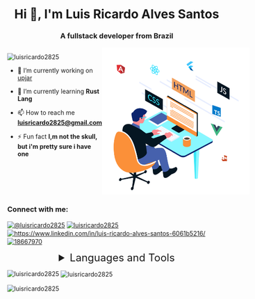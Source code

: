 <div>
<h1 align="center">Hi 👋, I'm Luis Ricardo Alves Santos</h1>
<h3 align="center">A fullstack developer from Brazil</h3>

<div style="display:flex;flex-direction:row;justify-content:space-between"> 
<div>
    <p align="left"> <img src="https://komarev.com/ghpvc/?username=luisricardo2825&label=Profile%20views&color=0e75b6&style=flat" alt="luisricardo2825" /> </p>

- 🔭 I’m currently working on [upjar](https://github.com/Luisricardo2825/upjar)

- 🌱 I’m currently learning **Rust Lang**

- 📫 How to reach me **luisricardo2825@gmail.com**

- ⚡ Fun fact **I,m not the skull, but i'm pretty sure i have one**
</p>
</div>
<img src="https://raw.githubusercontent.com/Luisricardo2825/Luisricardo2825/main/images/dev.gif" alt="dev" width="340" height="340"/>
</div>
<h3 align="left">Connect with me:</h3>

<p align="left">
<a href="https://codepen.io/@luisricardo2825" target="blank"><img align="center" src="https://raw.githubusercontent.com/rahuldkjain/github-profile-readme-generator/master/src/images/icons/Social/codepen.svg" alt="@luisricardo2825" height="30" width="40" /></a>
<a href="https://dev.to/luisricardo2825" target="blank"><img align="center" src="https://raw.githubusercontent.com/rahuldkjain/github-profile-readme-generator/master/src/images/icons/Social/devto.svg" alt="luisricardo2825" height="30" width="40" /></a>
<a href="https://linkedin.com/in/https://www.linkedin.com/in/luis-ricardo-alves-santos-6061b5216/" target="blank"><img align="center" src="https://raw.githubusercontent.com/rahuldkjain/github-profile-readme-generator/master/src/images/icons/Social/linked-in-alt.svg" alt="https://www.linkedin.com/in/luis-ricardo-alves-santos-6061b5216/" height="30" width="40" /></a>
<a href="https://stackoverflow.com/users/18667970" target="blank"><img align="center" src="https://raw.githubusercontent.com/rahuldkjain/github-profile-readme-generator/master/src/images/icons/Social/stack-overflow.svg" alt="18667970" height="30" width="40" /></a>
</p>

<div style="display: flex; flex-direction: column;justify-content: center; align-items: center;">
    <details>
        <summary style="font-size: x-large;">Languages and Tools</summary>
        <p align="center" style="max-width: 20%;" >
            <a href="https://www.w3schools.com/css/" target="_blank" rel="noreferrer"> <img src="https://raw.githubusercontent.com/devicons/devicon/master/icons/css3/css3-original-wordmark.svg" alt="css3" width="40" height="40"/> </a> 
            <a href="https://www.docker.com/" target="_blank" rel="noreferrer"> <img src="https://raw.githubusercontent.com/devicons/devicon/master/icons/docker/docker-original-wordmark.svg" alt="docker" width="40" height="40"/> </a> 
            <a href="https://expressjs.com" target="_blank" rel="noreferrer"> <img src="https://raw.githubusercontent.com/devicons/devicon/master/icons/express/express-original-wordmark.svg" alt="express" width="40" height="40"/> </a> 
            <a href="https://www.w3.org/html/" target="_blank" rel="noreferrer"> <img src="https://raw.githubusercontent.com/devicons/devicon/master/icons/html5/html5-original-wordmark.svg" alt="html5" width="40" height="40"/> </a> 
            <a href="https://www.java.com" target="_blank" rel="noreferrer"> <img src="https://raw.githubusercontent.com/devicons/devicon/master/icons/java/java-original.svg" alt="java" width="40" height="40"/> </a> 
            <a href="https://developer.mozilla.org/en-US/docs/Web/JavaScript" target="_blank" rel="noreferrer"> <img src="https://raw.githubusercontent.com/devicons/devicon/master/icons/javascript/javascript-original.svg" alt="javascript" width="40" height="40"/> </a> 
            <a href="https://kotlinlang.org" target="_blank" rel="noreferrer"> <img src="https://www.vectorlogo.zone/logos/kotlinlang/kotlinlang-icon.svg" alt="kotlin" width="40" height="40"/> </a> 
            <a href="https://www.microsoft.com/en-us/sql-server" target="_blank" rel="noreferrer"> <img src="https://www.svgrepo.com/show/303229/microsoft-sql-server-logo.svg" alt="mssql" width="40" height="40"/> </a> 
            <a href="https://www.mysql.com/" target="_blank" rel="noreferrer"> <img src="https://raw.githubusercontent.com/devicons/devicon/master/icons/mysql/mysql-original-wordmark.svg" alt="mysql" width="40" height="40"/> </a> 
            <a href="https://nextjs.org/" target="_blank" rel="noreferrer"> <img src="https://cdn.worldvectorlogo.com/logos/nextjs-2.svg" alt="nextjs" width="40" height="40"/> </a> 
            <a href="https://nodejs.org" target="_blank" rel="noreferrer"> <img src="https://raw.githubusercontent.com/devicons/devicon/master/icons/nodejs/nodejs-original-wordmark.svg" alt="nodejs" width="40" height="40"/> </a> 
            <a href="https://www.oracle.com/" target="_blank" rel="noreferrer"> <img src="https://raw.githubusercontent.com/devicons/devicon/master/icons/oracle/oracle-original.svg" alt="oracle" width="40" height="40"/> </a> 
            <a href="https://www.postgresql.org" target="_blank" rel="noreferrer"> <img src="https://raw.githubusercontent.com/devicons/devicon/master/icons/postgresql/postgresql-original-wordmark.svg" alt="postgresql" width="40" height="40"/> </a> 
            <a href="https://reactjs.org/" target="_blank" rel="noreferrer"> <img src="https://raw.githubusercontent.com/devicons/devicon/master/icons/react/react-original-wordmark.svg" alt="react" width="40" height="40"/> </a> 
            <a href="https://reactnative.dev/" target="_blank" rel="noreferrer"> <img src="https://reactnative.dev/img/header_logo.svg" alt="reactnative" width="40" height="40"/> </a> 
            <a href="https://www.rust-lang.org" target="_blank" rel="noreferrer"> <img src="https://raw.githubusercontent.com/devicons/devicon/master/icons/rust/rust-plain.svg" alt="rust" width="40" height="40"/> </a> 
            <a href="https://www.typescriptlang.org/" target="_blank" rel="noreferrer"> <img src="https://raw.githubusercontent.com/devicons/devicon/master/icons/typescript/typescript-original.svg" alt="typescript" width="40" height="40"/> </a> 
       </p>      
    </details>
</div>
<p><img align="left" src="https://github-readme-stats.vercel.app/api/top-langs?username=luisricardo2825&show_icons=true&locale=en&layout=compact" alt="luisricardo2825" /></p>

<p>&nbsp;<img align="center" src="https://github-readme-stats.vercel.app/api?username=luisricardo2825&show_icons=true&locale=en" alt="luisricardo2825" /></p>

<p><img align="center" src="https://github-readme-streak-stats.herokuapp.com/?user=luisricardo2825&" alt="luisricardo2825" /></p>

</div>
